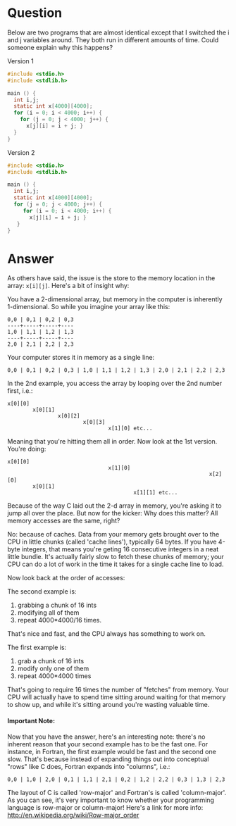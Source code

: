 # Question #

Below are two programs that are almost identical except that I switched the i and j variables around. They both run in different amounts of time. Could someone explain why this happens?

Version 1

```C
#include <stdio.h>
#include <stdlib.h>

main () {
  int i,j;
  static int x[4000][4000];
  for (i = 0; i < 4000; i++) {
    for (j = 0; j < 4000; j++) {
      x[j][i] = i + j; }
  }
}
```

Version 2

```C
#include <stdio.h>
#include <stdlib.h>

main () {
  int i,j;
  static int x[4000][4000];
  for (j = 0; j < 4000; j++) {
     for (i = 0; i < 4000; i++) {
       x[j][i] = i + j; }
   }
}
```

# Answer #

As others have said, the issue is the store to the memory location in the array: `x[i][j]`. Here's a bit of insight why:

You have a 2-dimensional array, but memory in the computer is inherently 1-dimensional. So while you imagine your array like this:

```
0,0 | 0,1 | 0,2 | 0,3
----+-----+-----+----
1,0 | 1,1 | 1,2 | 1,3
----+-----+-----+----
2,0 | 2,1 | 2,2 | 2,3
```

Your computer stores it in memory as a single line:

`0,0 | 0,1 | 0,2 | 0,3 | 1,0 | 1,1 | 1,2 | 1,3 | 2,0 | 2,1 | 2,2 | 2,3`

In the 2nd example, you access the array by looping over the 2nd number first, i.e.:
```
x[0][0]
        x[0][1]
                x[0][2]
                        x[0][3]
                                x[1][0] etc...
```

Meaning that you're hitting them all in order. Now look at the 1st version. You're doing:
```
x[0][0]
                                x[1][0]
                                                                x[2][0]
        x[0][1]
                                        x[1][1] etc...
```
Because of the way C laid out the 2-d array in memory, you're asking it to jump all over the place. But now for the kicker: Why does this matter? All memory accesses are the same, right?

No: because of caches. Data from your memory gets brought over to the CPU in little chunks (called 'cache lines'), typically 64 bytes. If you have 4-byte integers, that means you're geting 16 consecutive integers in a neat little bundle. It's actually fairly slow to fetch these chunks of memory; your CPU can do a lot of work in the time it takes for a single cache line to load.

Now look back at the order of accesses:

The second example is:
1. grabbing a chunk of 16 ints
2. modifying all of them
3. repeat 4000*4000/16 times.

That's nice and fast, and the CPU always has something to work on.

The first example is:
1. grab a chunk of 16 ints
2. modify only one of them
3. repeat 4000*4000 times

That's going to require 16 times the number of "fetches" from memory. Your CPU will actually have to spend time sitting around waiting for that memory to show up, and while it's sitting around you're wasting valuable time.

#### Important Note: ####

Now that you have the answer, here's an interesting note: there's no inherent reason that your second example has to be the fast one. For instance, in Fortran, the first example would be fast and the second one slow. That's because instead of expanding things out into conceptual "rows" like C does, Fortran expands into "columns", i.e.:

`0,0 | 1,0 | 2,0 | 0,1 | 1,1 | 2,1 | 0,2 | 1,2 | 2,2 | 0,3 | 1,3 | 2,3`

The layout of C is called 'row-major' and Fortran's is called 'column-major'. As you can see, it's very important to know whether your programming language is row-major or column-major! Here's a link for more info: <http://en.wikipedia.org/wiki/Row-major_order>
